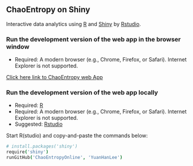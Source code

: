 ## ChaoEntropy on Shiny

Interactive data analytics using <a href="http://www.r-project.org/" target="_blank">R</a> and <a href="http://www.rstudio.com/shiny/" target="_blank">Shiny</a> by <a href="http://www.rstudio.com/" target="_blank">Rstudio</a>. 


### Run the development version of the web app in the browser window
- Required: A modern browser (e.g., Chrome, Firefox, or Safari). Internet Explorer is not supported.

<a href="http://spark.rstudio.com/mikelee/ChaoEntropy/" target="_blank">Click here link to ChaoEntropy web App</a>

### Run the development version of the web app locally

- Required: [R](http://cran.rstudio.com/)
- Required: A modern browser (e.g., Chrome, Firefox, or Safari). Internet Explorer is not supported.
- Suggested: [Rstudio](http://www.rstudio.com/ide/download/)

Start R(studio) and copy-and-paste the commands below:

```coffee
# install.packages('shiny')
require('shiny')
runGitHub('ChaoEntropyOnline', 'YuanHanLee')
```

  

